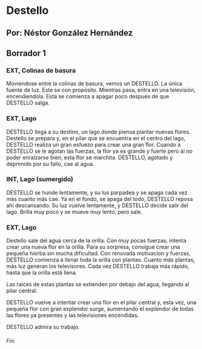 # Destello 
## Por: Néstor González Hernández
## Borrador 1

### EXT, Colinas de basura

Moviendose entre la colinas de basura, vemos un DESTELLO. La única fuente de luz. Este se con propósito. 
Mientras pasa, entra en una televisión, encendiendola. Esta se comienza a apagar poco después de que DESTELLO salga.

### EXT, Lago 

DESTELLO llega a su destino, un lago donde piensa plantar nuevas flores.
Destello se prepara y, en el pilar que se encuentra en el centro del lago, DESTELLO realiza un gran esfuezo para crear una gran flor. Cuando a DESTELLO se le agotan las fuerzas, la flor ya es grande y fuerte pero al no poder enraizarse bien, esta flor se marchita. 
DESTELLO, agotado y deprimido por su fallo, cae al agua.

### INT, Lago (sumergido)

DESTELLO se hunde lentamente, y su lus parpadea y se apaga cada vez más cuanto más cae. Ya en el fondo, se apaga del todo, DESTELLO reposa ahí descansando. 
Su luz vuelve lentamente, y DESTELLO decide salir del lago. Brilla muy poco y se mueve muy lento, pero sale.

### EXT, Lago

Destello sale del agua cerca de la orilla. Con muy pocas fuerzas, intenta crear una nueva flor en la orilla. Para su sorpresa, consigue crear una pequeña hierba sin mucha dificultad.
Con renovada motivacion y fuerzas, DESTELLO comienza a llenar toda la orilla con plantas. Cuanto más plantas, más luz generan los televisores.
Cada vez DESTELLO trabaja más rápido, hasta que la orilla está llena.

Las raices de estas plantas se extienden por debajo del agua, llegando al pilar central. 

DESTELLO vuelve a intentar crear una flor en el pilar central y, esta vez, una pequeña flor con gran explendor surge, aumentando el explendor de todas las flores ya presentes y las televisiones encendidas.

DESTELLO admira su trabajo.

###### Fin.